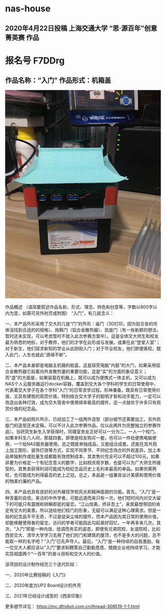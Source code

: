 # nas-house
## 2020年4月22日投稿 上海交通大学 “思·源百年”创意菁英赛 作品

# 报名号 F7DDrg
## 作品名称：“入门”	作品形式：机箱盖

![“入门”](https://raw.githubusercontent.com/Torah/nas-house/main/photos/%E2%80%9C%E5%BA%99%E9%97%A8%E2%80%9D%E5%8A%A0%E5%9C%A8%E6%9C%BA%E7%AE%B1%E4%B8%8A%E7%9A%84%E6%95%88%E6%9E%9C%E7%B2%97%E5%8A%A0%E5%B7%A5%E5%AE%9E%E7%89%A9%E7%85%A7%E7%89%87.JPG)

作品概述
（请简要叙述作品名称、形式、理念、特色和创意等，字数以800字以内为宜，如需可另外附页或附图）
“入门”，有几层含义：

一、本产品外形采用了交大的几座“门”的外形：庙门（3D打印，因为铝合金的坯体没找到合适的的规格）、拖鞋门（铝合金散热器）、凯旋门（有一些新颖的想法，暂时还未实现，可以考虑暂时不放入此次参赛方案中）。这是全体交大师生和校友最为熟悉的地标，对于教师，他们的才学在此形成与发展，成果在此“登堂入室”；对于新生，他们探求新知的学业从此刚刚入门；对于毕业校友，他们即便离校，既入此门，人生也就此“源缘不断”。

二、本产品本身即是电脑主机箱的舱盖，这是探究电脑“内脏”的大门，如果采用铝合金散热器它起着向外发散热量的重要功能，这是“实”的方面的象征意义；而“虚”的方面是，如果装载在机箱上，既可以成为便携式一体主机，又可以成为NAS个人云服务器运行docker容器，覆盖到交大各个学科的学生的日常使用中，代表着交大学子在各个学科“入门”的日常求学过程。形神兼备，既具有日常使用价值，又具有建筑的观赏价值，特别结合交大学子的聪明才智和动手能力，一定可以改造出各种灯效，成为交大宿舍中使用频率极高的摆件，这一点就优于许多只有观赏价值的纪念品。

三、本产品如照片所示，已经加工了一组两件造型（部分细节还需要加工，另外凯旋门的造型还未定稿，可以不计入此次参赛作品，仅以此两件为完整独立的参赛作品）。当研究生新生入学获得时，同寝室舍友正好可以一分为二，一人一个校门。如果本科生八人间，那就四套。即使是校友购买一套，也可以一件给便携电脑使用，一个给NAS服务器使用。总之既能单独成品，又能组合成套。还能在其外观上加工图形、装饰灯效等方式，实现不同季节、不同纪念场合的外观差异。加上本品单独制作或批量生成都能有效控制成本，其卖售价完全可以不超过100元，如果非要为价格定一个有纪念意义的数字，比如校庆周岁数，也是可以为广大师生所接受的，其售卖获得利润可能成为校纪念品历史上毛利率最高的单品。如果供需两旺，也可能成为利得最高的史上之冠。总之，本品是一组兼具设计美感和使用价值的物美价廉的产品。

四、本产品也具有良好的对外展现学校风光和精神面貌的功能。首先，“入门”是一种含蓄的自信。来访的中外学者，可能远道而来只有一次，他们短时间内对交大留下的可能只有震撼和转瞬即逝的留恋。“江山信美，终非吾土”，来宾最想带回的肯定有交大的美景。所以送给他们校门的形象，无疑可以满足这种心理需求。但是一般的纪念品平平无奇，不过是徒染尘埃的摆件，而本产品因为其日常的使用价值，却能唤醒使用者的留恋，访问的学者可能因此勾起美好回忆，一年再多来几次。其次，“入门”即是一种内敛、低调而务实的姿态，即使有兄弟院校、友谊院校，比如西安交大、清华大学学习去用了他们的门和建筑的屋顶，也不是多大的问题，总不能取一样的名字吧？“入门”已先声夺人。最后，“入门”是一种持续的自我激励。每一位交大人都应该以“入门”要求和鞭策自己勤勤恳恳、兢兢业业地持续学习，才能实现祖国两个“一百年”的奋斗目标和交大人的价值。


该项目的设计制作经历三个迭代阶段：

一、2020年比赛投稿的《入门》

二、2020年底为UP2 Board设计的外壳

三、2021年已经设计成型的《西安印象》

更多细节详见：
https://mc.dfrobot.com.cn/thread-308519-1-1.html
